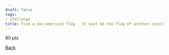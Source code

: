 ```yaml
---
draft: false
tags:
- challenge
title: Find a non-american flag - It must be the flag of another country. You may not create the flag in any way.
---
```

80 pts

[Back](https://shadybraden.com/jetlag) 
